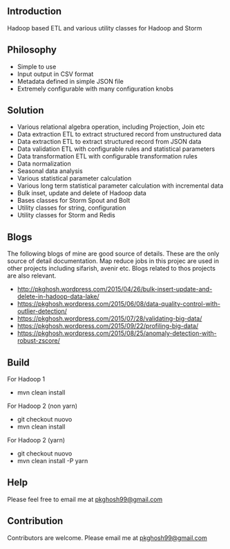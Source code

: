 ## Introduction
Hadoop based ETL and various utility classes for Hadoop and Storm

## Philosophy
* Simple to use
* Input output in CSV format
* Metadata defined in simple JSON file
* Extremely configurable with many configuration knobs

## Solution
* Various relational algebra operation, including Projection, Join etc
* Data extraction ETL to extract structured record from unstructured data
* Data extraction ETL to extract structured record from JSON data
* Data validation ETL with configurable rules and statistical parameters 
* Data transformation ETL with configurable transformation rules
* Data normalization
* Seasonal data analysis
* Various statistical parameter  calculation 
* Various long term statistical parameter calculation with incremental data  
* Bulk inset, update and delete of Hadoop data
* Bases classes for Storm Spout and Bolt
* Utility classes for string, configuration
* Utility classes for Storm and Redis

## Blogs
The following blogs of mine are good source of details. These are the only source
of detail documentation. Map reduce jobs in this projec are used in other projects
including sifarish, avenir etc. Blogs related to thos projects are also relevant.
* http://pkghosh.wordpress.com/2015/04/26/bulk-insert-update-and-delete-in-hadoop-data-lake/
* https://pkghosh.wordpress.com/2015/06/08/data-quality-control-with-outlier-detection/
* https://pkghosh.wordpress.com/2015/07/28/validating-big-data/
* https://pkghosh.wordpress.com/2015/09/22/profiling-big-data/
* https://pkghosh.wordpress.com/2015/08/25/anomaly-detection-with-robust-zscore/


## Build
For Hadoop 1
* mvn clean install

For Hadoop 2 (non yarn)
* git checkout nuovo
* mvn clean install

For Hadoop 2 (yarn)
* git checkout nuovo
* mvn clean install -P yarn

## Help
Please feel free to email me at pkghosh99@gmail.com

## Contribution
Contributors are welcome. Please email me at pkghosh99@gmail.com


